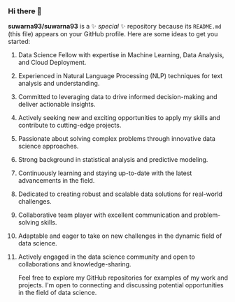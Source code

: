 ### Hi there 👋
**suwarna93/suwarna93** is a ✨ _special_ ✨ repository because its `README.md` (this file) appears on your GitHub profile.
Here are some ideas to get you started: 


1) Data Science Fellow with expertise in Machine Learning, Data Analysis, and Cloud Deployment.
2) Experienced in Natural Language Processing (NLP) techniques for text analysis and understanding.
3) Committed to leveraging data to drive informed decision-making and deliver actionable insights.
4) Actively seeking new and exciting opportunities to apply my skills and contribute to cutting-edge projects.
5) Passionate about solving complex problems through innovative data science approaches.
6) Strong background in statistical analysis and predictive modeling.
7) Continuously learning and staying up-to-date with the latest advancements in the field.
8) Dedicated to creating robust and scalable data solutions for real-world challenges.
9) Collaborative team player with excellent communication and problem-solving skills.

10) Adaptable and eager to take on new challenges in the dynamic field of data science.
11) Actively engaged in the data science community and open to collaborations and knowledge-sharing.

       Feel free to explore my GitHub repositories for examples of my work and projects. I'm open to connecting and discussing potential opportunities in the field of data science.


